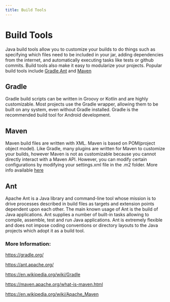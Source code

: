 ```yaml
---
title: Build Tools
---
```

# Build Tools
Java build tools allow you to customize your builds to do things such as specifying which files need to be included in your jar, adding dependencies from the internet, and automatically executing tasks like tests or github commits. Build tools also make it easy to modularize your projects. Popular build tools include [Gradle](https://gradle.org/),[Ant](https://ant.apache.org/) and [Maven](https://maven.apache.org/)

## Gradle
Gradle build scripts can be written in Groovy or Kotlin and are highly customizable. Most projects use the Gradle wrapper, allowing them to be built on any system, even without Gradle installed. Gradle is the recommended build tool for Android development.

## Maven
Maven build files are written with XML. Maven is based on POM(project object model). Like Gradle, many plugins are written for Maven to customize your builds, however Maven is not as customizable because you cannot directly interact with a Maven API. However, you can modify certain configurations by modifying your settings.xml file in the .m2 folder. More info available [here](https://maven.apache.org/settings.html)

## Ant
Apache Ant is a Java library and command-line tool whose mission is to drive processes described in build files as targets and extension points dependent upon each other. The main known usage of Ant is the build of Java applications. Ant supplies a number of built-in tasks allowing to compile, assemble, test and run Java applications.
Ant is extremely flexible and does not impose coding conventions or directory layouts to the Java projects which adopt it as a build tool.


### More Information:
https://gradle.org/

https://ant.apache.org/

https://en.wikipedia.org/wiki/Gradle

https://maven.apache.org/what-is-maven.html

https://en.wikipedia.org/wiki/Apache_Maven
